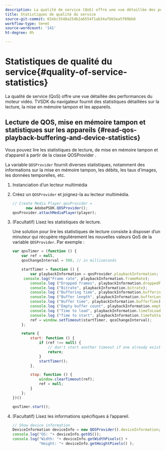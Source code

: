 ```yaml
---
description: La qualité de service (QoS) offre une vue détaillée des performances du moteur vidéo. TVSDK du navigateur fournit des statistiques détaillées sur la lecture, la mise en mémoire tampon et les appareils.
title: Statistiques de qualité du service
source-git-commit: 02ebc3548a254b2a6554f1ab34afbb3ea5f09bb8
workflow-type: tm+mt
source-wordcount: '141'
ht-degree: 0%

---
```


# Statistiques de qualité du service{#quality-of-service-statistics}

La qualité de service (QoS) offre une vue détaillée des performances du moteur vidéo. TVSDK du navigateur fournit des statistiques détaillées sur la lecture, la mise en mémoire tampon et les appareils.

## Lecture de QOS, mise en mémoire tampon et statistiques sur les appareils {#read-qos-playback-buffering-and-device-statistics}

Vous pouvez lire les statistiques de lecture, de mise en mémoire tampon et d’appareil à partir de la classe QOSProvider .

La variable `QOSProvider` fournit diverses statistiques, notamment des informations sur la mise en mémoire tampon, les débits, les taux d’images, les données temporelles, etc.

1. Instanciation d’un lecteur multimédia
1. Créez un `QOSProvider` et joignez-la au lecteur multimédia.

   ```js
   // Create Media Player.qosProvider =  
         new AdobePSDK.QOSProvider(); 
   qosProvider.attachMediaPlayer(player);
   ```

1. (Facultatif) Lisez les statistiques de lecture.

   Une solution pour lire les statistiques de lecture consiste à disposer d’un minuteur qui récupère régulièrement les nouvelles valeurs QoS de la variable `QOSProvider`. Par exemple :

   ```js
   var qosTimer = (function () { 
       var ref = null, 
       qosChangeInterval = 500, // in milliseconds 
   
       startTimer = function () { 
           var playbackInformation = qosProvider.playbackInformation; 
        console.log("Frame rate", playbackInformation.frameRate); 
           console.log ("Dropped frames", playbackInformation.droppedFrameCount); 
           console.log ("Bitrate", playbackInformation.bitrate); 
           console.log ("Buffering time", playbackInformation.bufferingTime); 
           console.log ("Buffer length", playbackInformation.bufferLength); 
           console.log ("Buffer time", playbackInformation.bufferTime); 
           console.log ("Empty buffer count", playbackInformation.emptyBufferCount); 
           console.log ("Time to load", playbackInformation.timeToLoad); 
           console.log ("Time to start", playbackInformation.timeToStart); 
           ref = window.setTimeout(startTimer, qosChangeInterval); 
       }; 
   
       return { 
           start: function () { 
               if (ref !== null) { 
                   // don't start another timeout if one already exists. 
                   return; 
               } 
               startTimer(); 
           }, 
   
           stop: function () { 
               window.clearTimeout(ref); 
               ref = null; 
           } 
       };  
   })() 
   
   qosTimer.start(); 
   ```

1. (Facultatif) Lisez les informations spécifiques à l’appareil.

   ```js
   // Show device information 
   DeviceInformation deviceInfo = new QOSProvider().deviceInformation; 
   console.log("OS: "+ deviceInfo.getOS()); 
   console.log("Width: "+ deviceInfo.getWidthPixels() +  
               "Height: "+ deviceInfo.getHeightPixels() );
   ```
